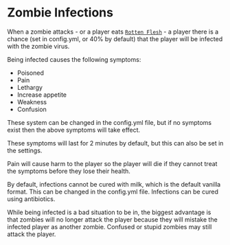# Zombie Infections

When a zombie attacks - or a player eats [`Rotten Flesh`](../../items/rotten-flesh.md) - a player there is a chance (set in config.yml, or 40% by default) that the player will be infected with the zombie virus.

Being infected causes the following symptoms:

* Poisoned
* Pain
* Lethargy
* Increase appetite
* Weakness
* Confusion

These system can be changed in the config.yml file, but if no symptoms exist then the above symptoms will take effect.

These symptoms will last for 2 minutes by default, but this can also be set in the settings.

Pain will cause harm to the player so the player will die if they cannot treat the symptoms before they lose their health.

By default, infections cannot be cured with milk, which is the default vanilla format. This can be changed in the config.yml file. Infections can be cured using antibiotics.

While being infected is a bad situation to be in, the biggest advantage is that zombies will no longer attack the player because they will mistake the infected player as another zombie. Confused or stupid zombies may still attack the player.
